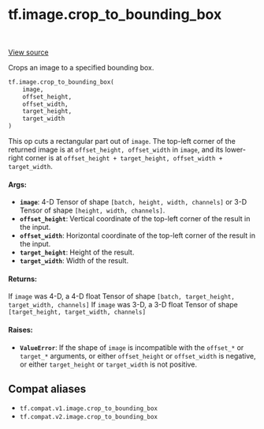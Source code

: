 <div itemscope itemtype="http://developers.google.com/ReferenceObject">
<meta itemprop="name" content="tf.image.crop_to_bounding_box" />
<meta itemprop="path" content="Stable" />
</div>

# tf.image.crop_to_bounding_box

<!-- Insert buttons and diff -->

<table class="tfo-notebook-buttons tfo-api" align="left">
</table>

<a target="_blank" href="/code/stable/tensorflow/python/ops/image_ops_impl.py">View source</a>



Crops an image to a specified bounding box.

``` python
tf.image.crop_to_bounding_box(
    image,
    offset_height,
    offset_width,
    target_height,
    target_width
)
```



<!-- Placeholder for "Used in" -->

This op cuts a rectangular part out of `image`. The top-left corner of the
returned image is at `offset_height, offset_width` in `image`, and its
lower-right corner is at
`offset_height + target_height, offset_width + target_width`.

#### Args:


* <b>`image`</b>: 4-D Tensor of shape `[batch, height, width, channels]` or 3-D Tensor
  of shape `[height, width, channels]`.
* <b>`offset_height`</b>: Vertical coordinate of the top-left corner of the result in
  the input.
* <b>`offset_width`</b>: Horizontal coordinate of the top-left corner of the result in
  the input.
* <b>`target_height`</b>: Height of the result.
* <b>`target_width`</b>: Width of the result.


#### Returns:

If `image` was 4-D, a 4-D float Tensor of shape
`[batch, target_height, target_width, channels]`
If `image` was 3-D, a 3-D float Tensor of shape
`[target_height, target_width, channels]`



#### Raises:


* <b>`ValueError`</b>: If the shape of `image` is incompatible with the `offset_*` or
  `target_*` arguments, or either `offset_height` or `offset_width` is
  negative, or either `target_height` or `target_width` is not positive.

## Compat aliases

* `tf.compat.v1.image.crop_to_bounding_box`
* `tf.compat.v2.image.crop_to_bounding_box`

